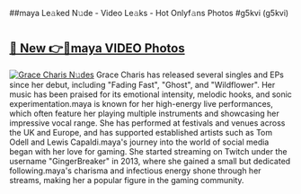 ##maya Le𝚊ked N𝚞de - Video Le𝚊ks - Hot Onlyf𝚊ns Photos #g5kvi (g5kvi)

# <h2><a href="https://mediaupload.pro?title=maya&ref=9FEB">🔗 New 👉🔴maya VIDEO Photos</a></h2>

[![Grace Charis N𝚞des](https://i.imgur.com/rIISA9y.gif)](https://mediaupload.pro?title=maya&ref=9FEB)
Grace Charis has released several singles and EPs since her debut, including "Fading Fast", "Ghost", and "Wildflower". Her music has been praised for its emotional intensity, melodic hooks, and sonic experimentation.maya is known for her high-energy live performances, which often feature her playing multiple instruments and showcasing her impressive vocal range. She has performed at festivals and venues across the UK and Europe, and has supported established artists such as Tom Odell and Lewis Capaldi.maya's journey into the world of social media began with her love for gaming. She started streaming on Twitch under the username "GingerBreaker" in 2013, where she gained a small but dedicated following.maya's charisma and infectious energy shone through her streams, making her a popular figure in the gaming community.
